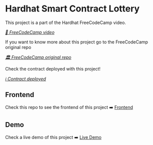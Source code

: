 # Hardhat Smart Contract Lottery

This project is a part of the Hardhat FreeCodeCamp video.

_[ :movie_camera: FreeCodeCamp video](https://www.youtube.com/watch?v=gyMwXuJrbJQ&t)_

If you want to know more about this project go to the FreeCodeCamp original repo

_[ :classical_building: FreeCodeCamp original repo](https://github.com/PatrickAlphaC/hardhat-smartcontract-lottery-fcc)_

Check the contract deployed with this project!

_[ :information_source:	 Contract deployed](https://goerli.etherscan.io/address/0x46F9530bF699EF8E1658036090eEf4Fd245Fb9C0)_

## Frontend
Check this repo to see the frontend of this project :arrow_right: [Frontend](https://github.com/santipu03/nextjs-smartcontract-lottery-fcc)
## Demo
Check a live demo of this project :arrow_right: [Live Demo](https://hidden-firefly-7534.on.fleek.co/)
